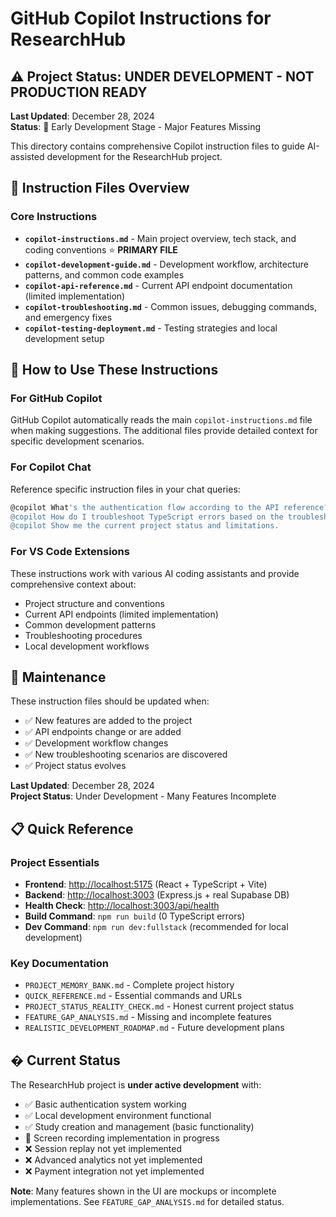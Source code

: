 # GitHub Copilot Instructions for ResearchHub

## ⚠️ Project Status: UNDER DEVELOPMENT - NOT PRODUCTION READY
**Last Updated**: December 28, 2024  
**Status**: 🚧 Early Development Stage - Major Features Missing  

This directory contains comprehensive Copilot instruction files to guide AI-assisted development for the ResearchHub project.

## 📁 Instruction Files Overview

### Core Instructions
- **`copilot-instructions.md`** - Main project overview, tech stack, and coding conventions ⭐ **PRIMARY FILE**
- **`copilot-development-guide.md`** - Development workflow, architecture patterns, and common code examples
- **`copilot-api-reference.md`** - Current API endpoint documentation (limited implementation)
- **`copilot-troubleshooting.md`** - Common issues, debugging commands, and emergency fixes
- **`copilot-testing-deployment.md`** - Testing strategies and local development setup

## 🎯 How to Use These Instructions

### For GitHub Copilot
GitHub Copilot automatically reads the main `copilot-instructions.md` file when making suggestions. The additional files provide detailed context for specific development scenarios.

### For Copilot Chat
Reference specific instruction files in your chat queries:

```bash
@copilot What's the authentication flow according to the API reference?
@copilot How do I troubleshoot TypeScript errors based on the troubleshooting guide?
@copilot Show me the current project status and limitations.
```

### For VS Code Extensions
These instructions work with various AI coding assistants and provide comprehensive context about:

- Project structure and conventions
- Current API endpoints (limited implementation)
- Common development patterns
- Troubleshooting procedures
- Local development workflows

## 🔄 Maintenance

These instruction files should be updated when:

- ✅ New features are added to the project
- ✅ API endpoints change or are added
- ✅ Development workflow changes
- ✅ New troubleshooting scenarios are discovered
- ✅ Project status evolves

**Last Updated**: December 28, 2024  
**Project Status**: Under Development - Many Features Incomplete

## 📋 Quick Reference

### Project Essentials

- **Frontend**: <http://localhost:5175> (React + TypeScript + Vite)
- **Backend**: <http://localhost:3003> (Express.js + real Supabase DB)
- **Health Check**: <http://localhost:3003/api/health>
- **Build Command**: `npm run build` (0 TypeScript errors)
- **Dev Command**: `npm run dev:fullstack` (recommended for local development)

### Key Documentation

- `PROJECT_MEMORY_BANK.md` - Complete project history
- `QUICK_REFERENCE.md` - Essential commands and URLs
- `PROJECT_STATUS_REALITY_CHECK.md` - Honest current project status
- `FEATURE_GAP_ANALYSIS.md` - Missing and incomplete features
- `REALISTIC_DEVELOPMENT_ROADMAP.md` - Future development plans

## � Current Status
The ResearchHub project is **under active development** with:

- ✅ Basic authentication system working
- ✅ Local development environment functional
- ✅ Study creation and management (basic functionality)
- 🚧 Screen recording implementation in progress
- ❌ Session replay not yet implemented
- ❌ Advanced analytics not yet implemented
- ❌ Payment integration not yet implemented

**Note**: Many features shown in the UI are mockups or incomplete implementations. See `FEATURE_GAP_ANALYSIS.md` for detailed status.

